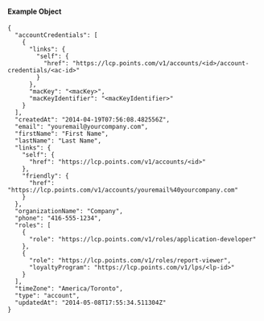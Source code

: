 #### Example Object

    {
      "accountCredentials": [
        {
          "links": {
            "self": {
              "href": "https://lcp.points.com/v1/accounts/<id>/account-credentials/<ac-id>"
            }
          },
          "macKey": "<macKey>",
          "macKeyIdentifier": "<macKeyIdentifier>"
        }
      ],
      "createdAt": "2014-04-19T07:56:08.482556Z",
      "email": "youremail@yourcompany.com",
      "firstName": "First Name",
      "lastName": "Last Name",
      "links": {
        "self": {
          "href": "https://lcp.points.com/v1/accounts/<id>"
        },
        "friendly": {
          "href": "https://lcp.points.com/v1/accounts/youremail%40yourcompany.com"
        }
      },
      "organizationName": "Company",
      "phone": "416-555-1234",
      "roles": [
        {
          "role": "https://lcp.points.com/v1/roles/application-developer"
        },
        {
          "role": "https://lcp.points.com/v1/roles/report-viewer",
          "loyaltyProgram": "https://lcp.points.com/v1/lps/<lp-id>"
        }
      ],
      "timeZone": "America/Toronto",
      "type": "account",
      "updatedAt": "2014-05-08T17:55:34.511304Z"
    }



